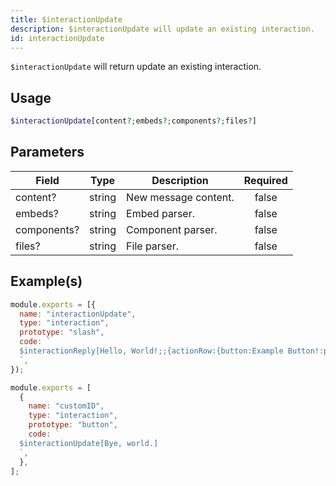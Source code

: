 ```yaml
---
title: $interactionUpdate
description: $interactionUpdate will update an existing interaction.
id: interactionUpdate
---
```


`$interactionUpdate` will return update an existing interaction.

## Usage

```php
$interactionUpdate[content?;embeds?;components?;files?]
```

## Parameters

| Field       | Type   | Description          | Required |
| ----------- | ------ | -------------------- | :------: |
| content?    | string | New message content. |  false   |
| embeds?     | string | Embed parser.        |  false   |
| components? | string | Component parser.    |  false   |
| files?      | string | File parser.         |  false   |

## Example(s)

```javascript
module.exports = [{
  name: "interactionUpdate",
  type: "interaction",
  prototype: "slash",
  code: `
  $interactionReply[Hello, World!;;{actionRow:{button:Example Button!:primary:customID:false}};;everyone;false]
  `,
});
```

```js
module.exports = [
  {
    name: "customID",
    type: "interaction",
    prototype: "button",
    code: `
  $interactionUpdate[Bye, world.]
  `,
  },
];
```
